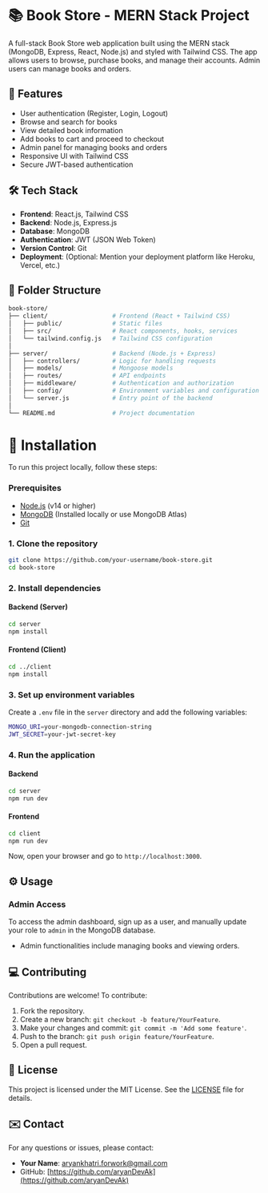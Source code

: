 # 📚 Book Store - MERN Stack Project

A full-stack Book Store web application built using the MERN stack (MongoDB, Express, React, Node.js) and styled with Tailwind CSS. The app allows users to browse, purchase books, and manage their accounts. Admin users can manage books and orders.

## 🚀 Features

- User authentication (Register, Login, Logout)
- Browse and search for books
- View detailed book information
- Add books to cart and proceed to checkout
- Admin panel for managing books and orders
- Responsive UI with Tailwind CSS
- Secure JWT-based authentication

## 🛠 Tech Stack

- **Frontend**: React.js, Tailwind CSS
- **Backend**: Node.js, Express.js
- **Database**: MongoDB
- **Authentication**: JWT (JSON Web Token)
- **Version Control**: Git
- **Deployment**: (Optional: Mention your deployment platform like Heroku, Vercel, etc.)

## 📂 Folder Structure
```bash
book-store/
├── client/                  # Frontend (React + Tailwind CSS)
│   ├── public/              # Static files
│   ├── src/                 # React components, hooks, services
│   └── tailwind.config.js   # Tailwind CSS configuration
│
├── server/                  # Backend (Node.js + Express)
│   ├── controllers/         # Logic for handling requests
│   ├── models/              # Mongoose models
│   ├── routes/              # API endpoints
│   ├── middleware/          # Authentication and authorization
│   ├── config/              # Environment variables and configuration
│   └── server.js            # Entry point of the backend
│
└── README.md                # Project documentation
```

# 🔧 Installation

To run this project locally, follow these steps:

### Prerequisites

- [Node.js](https://nodejs.org/en/) (v14 or higher)
- [MongoDB](https://www.mongodb.com/) (Installed locally or use MongoDB Atlas)
- [Git](https://git-scm.com/)

### 1. Clone the repository

```bash
git clone https://github.com/your-username/book-store.git
cd book-store
```

### 2. Install dependencies

#### Backend (Server)

```bash
cd server
npm install
```

#### Frontend (Client)

```bash
cd ../client
npm install
```

### 3. Set up environment variables

Create a `.env` file in the `server` directory and add the following variables:

```bash
MONGO_URI=your-mongodb-connection-string
JWT_SECRET=your-jwt-secret-key
```

### 4. Run the application

#### Backend

```bash
cd server
npm run dev
```

#### Frontend

```bash
cd client
npm run dev
```

Now, open your browser and go to `http://localhost:3000`.

## ⚙️ Usage

### Admin Access

To access the admin dashboard, sign up as a user, and manually update your role to `admin` in the MongoDB database.

- Admin functionalities include managing books and viewing orders.

## 💻 Contributing

Contributions are welcome! To contribute:

1. Fork the repository.
2. Create a new branch: `git checkout -b feature/YourFeature`.
3. Make your changes and commit: `git commit -m 'Add some feature'`.
4. Push to the branch: `git push origin feature/YourFeature`.
5. Open a pull request.

## 📝 License

This project is licensed under the MIT License. See the [LICENSE](LICENSE) file for details.

## ✉️ Contact

For any questions or issues, please contact:

- **Your Name**: [aryankhatri.forwork@gmail.com](mailto:aryankhatri.forwork@gmail.com)
- GitHub: [https://github.com/aryanDevAk](https://github.com/aryanDevAk)
